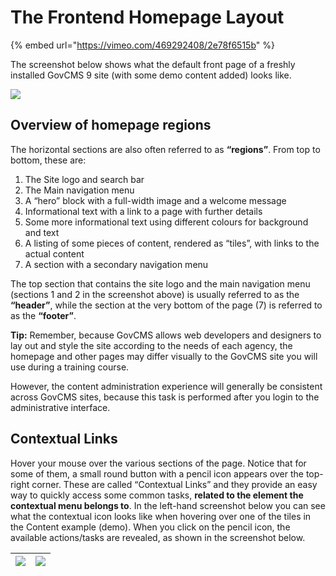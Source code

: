 # The Frontend Homepage Layout

{% embed url="https://vimeo.com/469292408/2e78f6515b" %}

The screenshot below shows what the default front page of a freshly installed GovCMS 9 site \(with some demo content added\) looks like.

![](../.gitbook/assets/7%20%282%29%20%282%29.png)

## Overview of homepage regions

The horizontal sections are also often referred to as **“regions”**. From top to bottom, these are:

1. The Site logo and search bar
2. The Main navigation menu
3. A “hero” block with a full-width image and a welcome message
4. Informational text with a link to a page with further details
5. Some more informational text using different colours for background and text
6. A listing of some pieces of content, rendered as “tiles”, with links to the actual content
7. A section with a secondary navigation menu

The top section that contains the site logo and the main navigation menu \(sections 1 and 2 in the screenshot above\) is usually referred to as the **“header”**, while the section at the very bottom of the page \(7\) is referred to as the **“footer”**.

**Tip:** Remember, because GovCMS allows web developers and designers to lay out and style the site according to the needs of each agency, the homepage and other pages may differ visually to the GovCMS site you will use during a training course. 

However, the content administration experience will generally be consistent across GovCMS sites, because this task is performed after you login to the administrative interface.

## Contextual Links

Hover your mouse over the various sections of the page. Notice that for some of them, a small round button with a pencil icon appears over the top-right corner. These are called “Contextual Links” and they provide an easy way to quickly access some common tasks, **related to the element the contextual menu belongs to**. In the left-hand screenshot below you can see what the contextual icon looks like when hovering over one of the tiles in the Content example \(demo\). When you click on the pencil icon, the available actions/tasks are revealed, as shown in the screenshot below.

| ![](../.gitbook/assets/8%20%282%29%20%282%29.png) | ![](../.gitbook/assets/9%20%282%29%20%282%29%20%281%29.png) |
| :--- | :--- |
